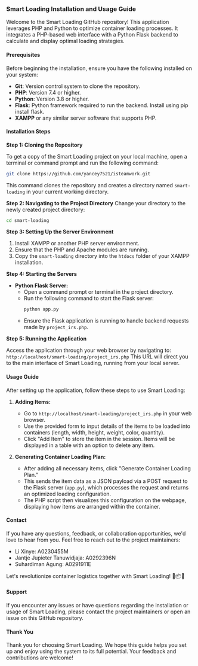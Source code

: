 ### Smart Loading Installation and Usage Guide

Welcome to the Smart Loading GitHub repository! This application leverages PHP and Python to optimize container loading processes. It integrates a PHP-based web interface with a Python Flask backend to calculate and display optimal loading strategies.

#### Prerequisites
Before beginning the installation, ensure you have the following installed on your system:
- **Git**: Version control system to clone the repository.
- **PHP**: Version 7.4 or higher.
- **Python**: Version 3.8 or higher.
- **Flask**: Python framework required to run the backend. Install using pip install flask.
- **XAMPP** or any similar server software that supports PHP.

#### Installation Steps

**Step 1: Cloning the Repository**

To get a copy of the Smart Loading project on your local machine, open a terminal or command prompt and run the following command:

```sh
git clone https://github.com/yancey7521/isteamwork.git
```

This command clones the repository and creates a directory named `smart-loading` in your current working directory.

**Step 2: Navigating to the Project Directory**
Change your directory to the newly created project directory:

```sh
cd smart-loading
```

**Step 3: Setting Up the Server Environment**
1. Install XAMPP or another PHP server environment.
2. Ensure that the PHP and Apache modules are running.
3. Copy the `smart-loading` directory into the `htdocs` folder of your XAMPP installation.

**Step 4: Starting the Servers**

- **Python Flask Server:**
  - Open a command prompt or terminal in the project directory.
  - Run the following command to start the Flask server:
    ```sh
    python app.py
    ```
  - Ensure the Flask application is running to handle backend requests made by `project_irs.php`.

**Step 5: Running the Application**

Access the application through your web browser by navigating to:
`http://localhost/smart-loading/project_irs.php`
This URL will direct you to the main interface of Smart Loading, running from your local server.


#### Usage Guide
After setting up the application, follow these steps to use Smart Loading:

1. **Adding Items:**
   - Go to `http://localhost/smart-loading/project_irs.php` in your web browser.
   - Use the provided form to input details of the items to be loaded into containers (length, width, height, weight, color, quantity).
   - Click "Add Item" to store the item in the session. Items will be displayed in a table with an option to delete any item.

2. **Generating Container Loading Plan:**
   - After adding all necessary items, click "Generate Container Loading Plan."
   - This sends the item data as a JSON payload via a POST request to the Flask server (`app.py`), which processes the request and returns an optimized loading configuration.
   - The PHP script then visualizes this configuration on the webpage, displaying how items are arranged within the container.

#### Contact
If you have any questions, feedback, or collaboration opportunities, we'd love to hear from you. Feel free to reach out to the project maintainers:

   - Li Xinye: A0230455M
   - Jantje Jupieter Tanuwidjaja: A0292396N
   - Suhardiman Agung: A0291911E
  
Let's revolutionize container logistics together with Smart Loading! 🚢📦🌟

#### Support
If you encounter any issues or have questions regarding the installation or usage of Smart Loading, please contact the project maintainers or open an issue on this GitHub repository.

#### Thank You
Thank you for choosing Smart Loading. We hope this guide helps you set up and enjoy using the system to its full potential. Your feedback and contributions are welcome!
